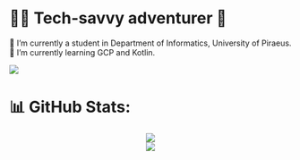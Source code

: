 # 🧑‍💻️ Tech-savvy adventurer 🧳
🔭 I’m currently a student in Department of Informatics, University of Piraeus.<br>
🌱 I’m currently learning GCP and Kotlin.<br>

[![](https://visitcount.itsvg.in/api?id=thkox&icon=10&color=1)](https://visitcount.itsvg.in)

# 📊 GitHub Stats:
<div align="center">
  <img src="https://github-readme-streak-stats.herokuapp.com/?user=thkox&theme=prussian&hide_border=true" />
  </br>
  <img src="https://github-readme-stats.vercel.app/api/top-langs/?username=thkox&theme=prussian&hide_border=true&include_all_commits=false&count_private=false&layout=compact" />
</div>
